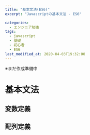 ```yaml
---
title: "基本文法(ES6)"
excerpt: "Javascriptの基本文法 - ES6"

categories:
  - エンジニア勉強
tags:
  - javascript
  - 基礎
  - 初心者
  - ES6
last_modified_at: 2020-04-03T19:32:00
---
```

※まだ作成準備中

# 基本文法

## 変数定義

## 配列定義

